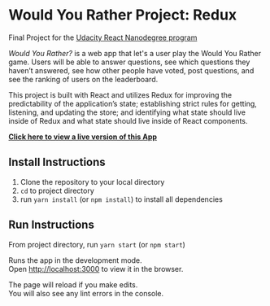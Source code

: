 # Would You Rather Project: Redux

Final Project for the [Udacity React Nanodegree program](https://www.udacity.com/course/react-nanodegree--nd019)

*Would You Rather?* is a web app that let's a user play the Would You Rather game. Users will be able to answer questions, see which questions they haven’t answered, see how other people have voted, post questions, and see the ranking of users on the leaderboard.

This project is built with React and utilizes Redux for improving the predictability of the application’s state; establishing strict rules for getting, listening, and updating the store; and identifying what state should live inside of Redux and what state should live inside of React components.

[**Click here to view a live version of this App**](https://devon-reactnd-wouldyourather.herokuapp.com/)

## Install Instructions

1. Clone the repository to your local directory
2. `cd` to project directory
3. run `yarn install` (or `npm install`) to install all dependencies

## Run Instructions

From project directory, run `yarn start` (or `npm start`)

Runs the app in the development mode.\
Open [http://localhost:3000](http://localhost:3000) to view it in the browser.

The page will reload if you make edits.\
You will also see any lint errors in the console.
